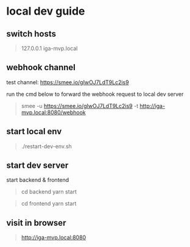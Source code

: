 # local dev guide

## switch hosts

> 127.0.0.1 iga-mvp.local 

## webhook channel

test channel: https://smee.io/gIwOJ7LdT9Lc2is9

run the cmd below to forward the webhook request to local dev server

> smee -u https://smee.io/gIwOJ7LdT9Lc2is9 -t http://iga-mvp.local:8080/webhook

## start local env

> ./restart-dev-env.sh

## start dev server 

start backend & frontend

> cd backend
> yarn start

> cd frontend
> yarn start

## visit in browser

> http://iga-mvp.local:8080
